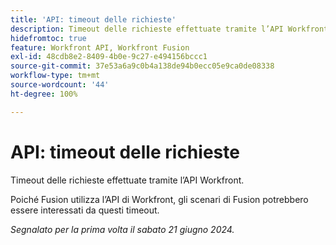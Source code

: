 ```yaml
---
title: 'API: timeout delle richieste'
description: Timeout delle richieste effettuate tramite l’API Workfront.
hidefromtoc: true
feature: Workfront API, Workfront Fusion
exl-id: 48cdb8e2-8409-4b0e-9c27-e494156bccc1
source-git-commit: 37e53a6a9c0b4a138de94b0ecc05e9ca0de08338
workflow-type: tm+mt
source-wordcount: '44'
ht-degree: 100%

---
```


# API: timeout delle richieste


<!--
>[!NOTE]
>
>This article was fixed on October 9, 2024.
-->

Timeout delle richieste effettuate tramite l’API Workfront.

Poiché Fusion utilizza l’API di Workfront, gli scenari di Fusion potrebbero essere interessati da questi timeout.

_Segnalato per la prima volta il sabato 21 giugno 2024._
